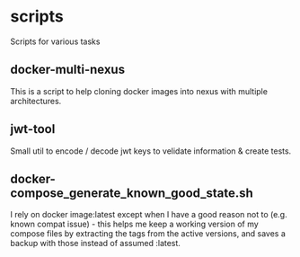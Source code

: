 # scripts
Scripts for various tasks

## docker-multi-nexus
This is a script to help cloning docker images into nexus with multiple architectures.

## jwt-tool
Small util to encode / decode jwt keys to velidate information & create tests.

## docker-compose_generate_known_good_state.sh
I rely on docker image:latest except when I have a good reason not to (e.g. known compat issue) - this helps me keep a working version of my compose files by extracting the tags from the active versions, and saves a backup with those instead of assumed :latest.
